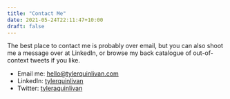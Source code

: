 ```yaml
---
title: "Contact Me"
date: 2021-05-24T22:11:47+10:00
draft: false
---
```


The best place to contact me is probably over email, but you can also shoot me a message over at LinkedIn, or browse my back catalogue of out-of-context tweets if you like.

- Email me: [hello@tylerquinlivan.com](mailto:hello@tylerquinlivan.com)
- LinkedIn: [tylerquinlivan](https://www.linkedin.com/in/tylerquinlivan/)
- Twitter: [tyleraquinlivan](https://twitter.com/tyleraquinlivan)

